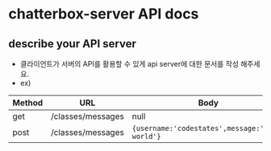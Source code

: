 # chatterbox-server API docs

## describe your API server

- 클라이언트가 서버의 API를 활용할 수 있게 api server에 대한 문서를 작성 해주세요.
- ex)

| Method | URL               | Body                                            | response                                             |
| ------ | ----------------- | ----------------------------------------------- | ---------------------------------------------------- |
| get    | /classes/messages | null                                            | `{results:[]}`                                       |
| post   | /classes/messages | `{username:'codestates',message:'hello world'}` | `{id:1,username:'codestates',message:'hello world'}` |
